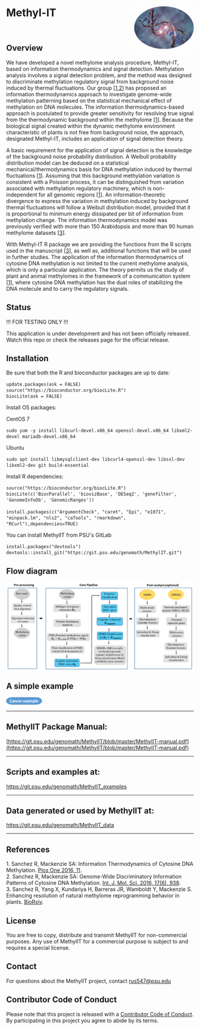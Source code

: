 <!-- README.md is generated from README.Rmd. Please edit that file -->
Methyl-IT <img src="man/figures/logo.png" align="right" />
==========================================================

<br>

Overview
--------

We have developed a novel methylome analysis procedure, Methyl-IT, based on information thermodynamics and signal detection. Methylation analysis involves a signal detection problem, and the method was designed to discriminate methylation regulatory signal from background noise induced by thermal fluctuations. Our group \[[1](#1),[2](#2)\] has proposed an information thermodynamics approach to investigate genome-wide methylation patterning based on the statistical mechanical effect of methylation on DNA molecules. The information thermodynamics-based approach is postulated to provide greater sensitivity for resolving true signal from the thermodynamic background within the methylome \[[1](#1)\]. Because the biological signal created within the dynamic methylome environment characteristic of plants is not free from background noise, the approach, designated Methyl-IT, includes an application of signal detection theory.

A basic requirement for the application of signal detection is the knowledge of the background noise probability distribution. A Weibull probability distribution model can be deduced on a statistical mechanical/thermodynamics basis for DNA methylation induced by thermal fluctuations \[[1](#1)\]. Assuming that this background methylation variation is consistent with a Poisson process, it can be distinguished from variation associated with methylation regulatory machinery, which is non-independent for all genomic regions \[[1](#1)\]. An information-theoretic divergence to express the variation in methylation induced by background thermal fluctuations will follow a Weibull distribution model, provided that it is proportional to minimum energy dissipated per bit of information from methylation change. The information thermodynamics model was previously verified with more than 150 Arabidopsis and more than 90 human methylome datasets \[[3](#3)\].

With Methyl-IT R package we are providing the functions from the R scripts used in the manuscript \[[3](#3)\], as well as, additional functions that will be used in further studies. The application of the information thermodynamics of cytosine DNA methylation is not limited to the current methylome analysis, which is only a particular application. The theory permits us the study of plant and animal methylomes in the framework of a communication system \[[1](#1)\], where cytosine DNA methylation has the dual roles of stabilizing the DNA molecule and to carry the regulatory signals.

Status
------

!!! FOR TESTING ONLY !!!

This application is under development and has not been officially released. Watch this repo or check the releases page for the official release.

Installation
------------

Be sure that both the R and bioconductor packages are up to date:

    update.packages(ask = FALSE)
    source("https://bioconductor.org/biocLite.R")
    biocLite(ask = FALSE) 

Install OS packages:

CentOS 7

    sudo yum -y install libcurl-devel.x86_64 openssl-devel.x86_64 libxml2-devel mariadb-devel.x86_64

Ubuntu

    sudo apt install libmysqlclient-dev libcurl4-openssl-dev libssl-dev libxml2-dev git build-essential

Install R dependencies:

    source("https://bioconductor.org/biocLite.R")
    biocLite(c('BiocParallel', 'biovizBase', 'DESeq2', 'genefilter', 'GenomeInfoDb', 'GenomicRanges'))

    install.packages(c("ArgumentCheck", "caret", "Epi", "e1071", "minpack.lm", "nls2", "caTools", "rmarkdown", "RCurl"),dependencies=TRUE)

You can install MethylIT from PSU's GitLab

    install.packages("devtools")
    devtools::install_git("https://git.psu.edu/genomath/MethylIT.git")

Flow diagram
------------

<img src="man/figures/workflow.png" align="center" />

A simple example
--------

[<img src="man/figures/cancer_example.png" />](https://git.psu.edu/genomath/MethylIT_Data/blob/master/cancer_example_04-03-18.pdf)

--------

MethylIT Package Manual:
------------

[https://git.psu.edu/genomath/MethylIT/blob/master/MethylIT-manual.pdf](https://git.psu.edu/genomath/MethylIT/blob/master/MethylIT-manual.pdf)

--------

Scripts and examples at:
------------

https://git.psu.edu/genomath/MethylIT_examples

------------

Data generated or used by MethylIT at:
------------

https://git.psu.edu/genomath/MethylIT_data

------------


References
----------

<a name="1">1</a>. Sanchez R, Mackenzie SA: Information Thermodynamics of Cytosine DNA Methylation. [Plos One 2016, 11](https://doi.org/10.1371/journal.pone.0150427). <br> <a name="2">2</a>. Sanchez R, Mackenzie SA: Genome-Wide Discriminatory Information Patterns of Cytosine DNA Methylation. [Int. J. Mol. Sci. 2016, 17(6), 938](https://dx.doi.org/10.3390%2Fijms17060938). <br> <a name="3">3</a>. Sanchez R, Yang X, Kundariya H, Barreras JR, Wamboldt Y, Mackenzie S. Enhancing resolution of natural methylome reprogramming behavior in plants. [BioRxiv](https://doi.org/10.1101/252106). <br>

License
-------

You are free to copy, distribute and transmit MethylIT for non-commercial purposes. Any use of MethylIT for a commercial purpose is subject to and requires a special license.

Contact
-------

For questions about the MethylIT project, contact <rus547@psu.edu>

Contributor Code of Conduct
---------------------------

Please note that this project is released with a [Contributor Code of Conduct](CONDUCT.md). By participating in this project you agree to abide by its terms.
